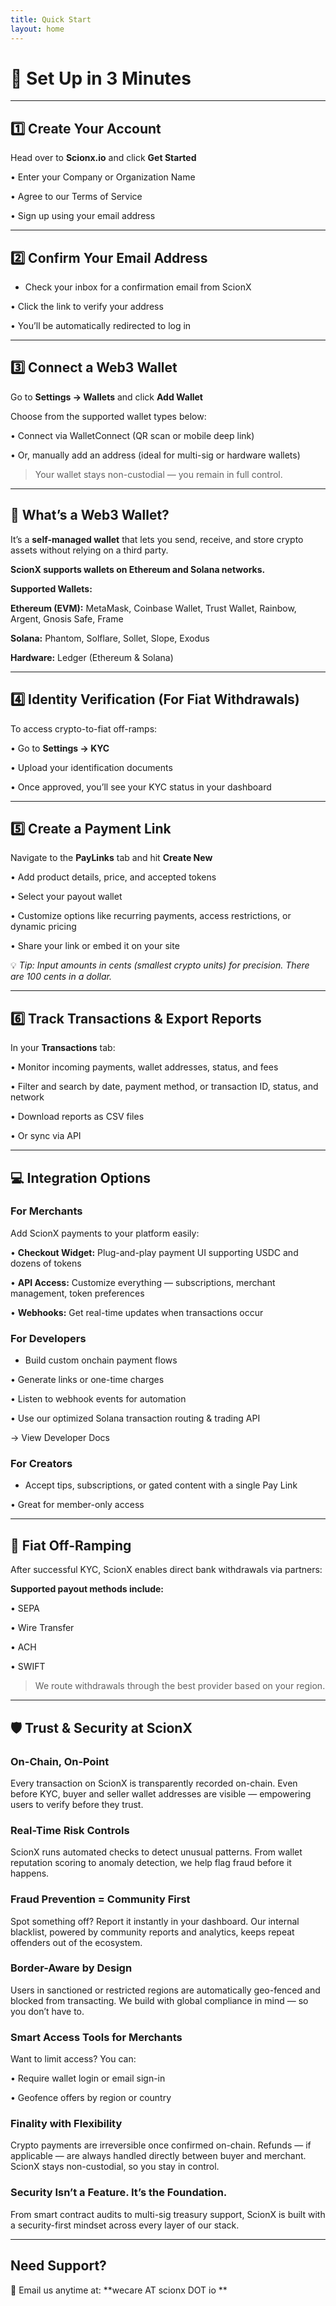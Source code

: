 ```yaml
---
title: Quick Start
layout: home
---
```


# 🚀 Set Up in 3 Minutes

---

## 1️⃣ Create Your Account

Head over to **Scionx.io** and click **Get Started**

• Enter your Company or Organization Name

• Agree to our Terms of Service

• Sign up using your email address

---

## 2️⃣ Confirm Your Email Address

- Check your inbox for a confirmation email from ScionX

• Click the link to verify your address

• You’ll be automatically redirected to log in

---

## 3️⃣ Connect a Web3 Wallet

Go to **Settings → Wallets** and click **Add Wallet**

Choose from the supported wallet types below:

• Connect via WalletConnect (QR scan or mobile deep link)

• Or, manually add an address (ideal for multi-sig or hardware wallets)

> Your wallet stays non-custodial — you remain in full control.
> 

---

## 🔐 What’s a Web3 Wallet?

It’s a **self-managed wallet** that lets you send, receive, and store crypto assets without relying on a third party.

**ScionX supports wallets on Ethereum and Solana networks.**

**Supported Wallets:**

**Ethereum (EVM):** MetaMask, Coinbase Wallet, Trust Wallet, Rainbow, Argent, Gnosis Safe, Frame

**Solana:** Phantom, Solflare, Sollet, Slope, Exodus

**Hardware:** Ledger (Ethereum & Solana)

---

## 4️⃣ Identity Verification (For Fiat Withdrawals)

To access crypto-to-fiat off-ramps:

• Go to **Settings → KYC**

• Upload your identification documents

• Once approved, you’ll see your KYC status in your dashboard

---

## 5️⃣ Create a Payment Link

Navigate to the **PayLinks** tab and hit **Create New**

• Add product details, price, and accepted tokens

• Select your payout wallet

• Customize options like recurring payments, access restrictions, or dynamic pricing

• Share your link or embed it on your site

💡 *Tip: Input amounts in cents (smallest crypto units) for precision. There are 100 cents in a dollar.*

---

## 6️⃣ Track Transactions & Export Reports

In your **Transactions** tab:

• Monitor incoming payments, wallet addresses, status, and fees

• Filter and search by date, payment method, or transaction ID, status, and network

• Download reports as CSV files

• Or sync via API

---

## 💻 Integration Options

### For Merchants

Add ScionX payments to your platform easily:

• **Checkout Widget:** Plug-and-play payment UI supporting USDC and dozens of tokens

• **API Access:** Customize everything — subscriptions, merchant management, token preferences

• **Webhooks:** Get real-time updates when transactions occur

### For Developers

- Build custom onchain payment flows

• Generate links or one-time charges

• Listen to webhook events for automation

• Use our optimized Solana transaction routing & trading API

→ View Developer Docs

### For Creators

- Accept tips, subscriptions, or gated content with a single Pay Link

• Great for member-only access

---

## 💸 Fiat Off-Ramping

After successful KYC, ScionX enables direct bank withdrawals via partners:

**Supported payout methods include:**

• SEPA

• Wire Transfer

• ACH

• SWIFT

> We route withdrawals through the best provider based on your region.
> 

---

## 🛡️ Trust & Security at ScionX

### On-Chain, On-Point

Every transaction on ScionX is transparently recorded on-chain. Even before KYC, buyer and seller wallet addresses are visible — empowering users to verify before they trust.

### Real-Time Risk Controls

ScionX runs automated checks to detect unusual patterns. From wallet reputation scoring to anomaly detection, we help flag fraud before it happens.

### Fraud Prevention = Community First

Spot something off? Report it instantly in your dashboard. Our internal blacklist, powered by community reports and analytics, keeps repeat offenders out of the ecosystem.

### Border-Aware by Design

Users in sanctioned or restricted regions are automatically geo-fenced and blocked from transacting. We build with global compliance in mind — so you don’t have to.

### Smart Access Tools for Merchants

Want to limit access? You can:

• Require wallet login or email sign-in

• Geofence offers by region or country

### Finality with Flexibility

Crypto payments are irreversible once confirmed on-chain. Refunds — if applicable — are always handled directly between buyer and merchant. ScionX stays non-custodial, so you stay in control.

### Security Isn’t a Feature. It’s the Foundation.

From smart contract audits to multi-sig treasury support, ScionX is built with a security-first mindset across every layer of our stack.

---

## Need Support?

📧 Email us anytime at: **wecare AT scionx DOT io **
